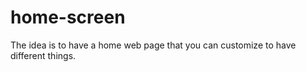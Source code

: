 home-screen
===========

The idea is to have a home web page that you can customize to have different things.

